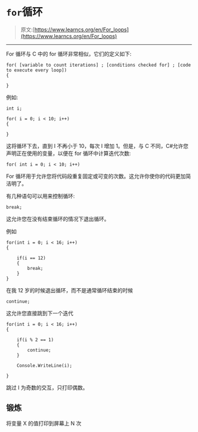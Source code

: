 # `for`循环

> 原文:[https://www.learncs.org/en/For_loops](https://www.learncs.org/en/For_loops)

* * *

For 循环与 C 中的 for 循环非常相似，它们的定义如下:

```
for( [variable to count iterations] ; [conditions checked for] ; [code to execute every loop])
{

} 
```

例如:

```
int i;

for( i = 0; i < 10; i++)
{

} 
```

这将循环下去，直到 I 不再小于 10，每次 I 增加 1。但是，与 C 不同，C#允许您声明正在使用的变量，以便在 for 循环中计算迭代次数:

```
for( int i = 0; i < 10; i++) 
```

For 循环用于允许您将代码段重复固定或可变的次数。这允许你使你的代码更加简洁明了。

有几种语句可以用来控制循环:

```
break; 
```

这允许您在没有结束循环的情况下退出循环。

例如

```
for(int i = 0; i < 16; i++)
{

    if(i == 12)
    {
        break;    
    }
} 
```

在我 12 岁的时候退出循环，而不是通常循环结束的时候

```
continue; 
```

这允许您直接跳到下一个迭代

```
for(int i = 0; i < 16; i++)
{

    if(i % 2 == 1)
    {
        continue;
    }

    Console.WriteLine(i);

} 
```

跳过 I 为奇数的交互，只打印偶数。

## 锻炼

将变量 X 的值打印到屏幕上 N 次